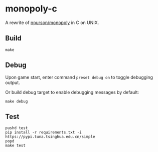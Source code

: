 # monopoly-c

A rewrite of [npurson/monopoly](https://github.com/npurson/monopoly) in C on UNIX.

## Build

```
make
```

## Debug

Upon game start, enter command `preset debug on` to toggle debugging output.

Or build debug target to enable debugging messages by default:

```
make debug
```

## Test

```
pushd test
pip install -r requirements.txt -i https://pypi.tuna.tsinghua.edu.cn/simple
popd
make test
```

